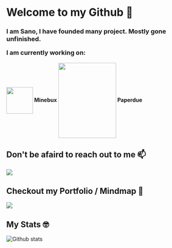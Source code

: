 # Welcome to my Github 👋
<h3>I am Sano, I have founded many project. Mostly gone unfinished.
  
  I am currently working on: </h3> 
<a href="https://github.com/Minebux"><img src="https://cdn.discordapp.com/attachments/716875477549318167/829153105533730826/paperdue5_1.png" width="70" height="70" align="center"/></a><strong> Minebux</strong>
<a href="https://github.com/Paperdue"><img src="https://cdn.discordapp.com/attachments/716875477549318167/885630660570648666/Logo_Fix_Redux_1.png" width="152" height="198" align="center"/></a><strong> Paperdue</strong>
<h2>Don't be afaird to reach out to me 📫</h2>
<a href="https://twitter.com/_SanoKei"><img src="https://img.icons8.com/color/48/000000/twitter-squared.png"/></a>
<br />
<h2>Checkout my Portfolio / Mindmap 🧠</h2>
<a href="https://sanokei.github.io"><img src="https://img.icons8.com/cotton/64/000000/website.png"/></a>
<br />
<h2>My Stats 🤓</h2>
  
![Github stats](https://github-readme-stats.vercel.app/api?username=Sanokei)
